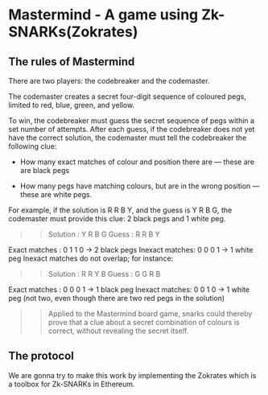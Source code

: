 # Mastermind - A game using Zk-SNARKs(Zokrates)

## The rules of Mastermind

There are two players: the codebreaker and the codemaster.

The codemaster creates a secret four-digit sequence of coloured pegs, limited to red, blue, green, and yellow.

To win, the codebreaker must guess the secret sequence of pegs within a set number of attempts. After each guess, if the codebreaker does not yet have the correct solution, the codemaster must tell the codebreaker the following clue:

* How many exact matches of colour and position there are — these are are black pegs

* How many pegs have matching colours, but are in the wrong position — these are white pegs.

For example, if the solution is R R B Y, and the guess is Y R B G, the codemaster must provide this clue: 2 black pegs and 1 white peg.

>> Solution       : Y R B G
   Guess          : R R B Y

Exact matches  : 0 1 1 0 -> 2 black pegs
Inexact matches: 0 0 0 1 -> 1 white peg
Inexact matches do not overlap; for instance:

>> Solution       : R R Y B
   Guess          : G G R B

Exact matches  : 0 0 0 1 -> 1 black peg
Inexact matches: 0 0 1 0 -> 1 white peg (not two, even though there are two red 
                                         pegs in the solution)

>>	Applied to the Mastermind board game, snarks could thereby prove that a clue about a secret combination of colours is correct, without revealing the secret itself.

## The protocol

We are gonna try to make this work by implementing the Zokrates which is a toolbox for Zk-SNARKs in Ethereum.